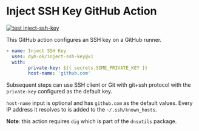 # Inject SSH Key GitHub Action

[![test inject-ssh-key](https://github.com/dym-ok/inject-ssh-key/actions/workflows/test.yml/badge.svg)](https://github.com/dym-ok/inject-ssh-key/actions/workflows/test.yml)

This GitHub action configures an SSH key on a GitHub runner.
```yaml
- name: Inject SSH Key
  uses: dym-ok/inject-ssh-key@v1
  with:
        private-key: ${{ secrets.SOME_PRIVATE_KEY }}
        host-name: 'github.com'
```

Subsequent steps can use SSH client or Git with git+ssh protocol with the 
`private-key` configured as the default key.

`host-name` input is optional and has `github.com` as the default values.
Every IP address it resolves to is added to the `~/.ssh/known_hosts`.

**Note**: this action requires `dig` which is part of the `dnsutils` package.
